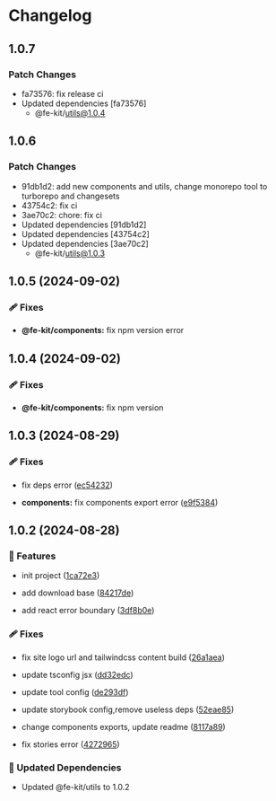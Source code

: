 # Changelog

## 1.0.7

### Patch Changes

- fa73576: fix release ci
- Updated dependencies [fa73576]
  - @fe-kit/utils@1.0.4

## 1.0.6

### Patch Changes

- 91db1d2: add new components and utils, change monorepo tool to turborepo and changesets
- 43754c2: fix ci
- 3ae70c2: chore: fix ci
- Updated dependencies [91db1d2]
- Updated dependencies [43754c2]
- Updated dependencies [3ae70c2]
  - @fe-kit/utils@1.0.3

## 1.0.5 (2024-09-02)

### 🩹 Fixes

- **@fe-kit/components:** fix npm version error

## 1.0.4 (2024-09-02)

### 🩹 Fixes

- **@fe-kit/components:** fix npm version

## 1.0.3 (2024-08-29)

### 🩹 Fixes

- fix deps error ([ec54232](https://github.com/wood3n/fe-kit/commit/ec54232))

- **components:** fix components export error ([e9f5384](https://github.com/wood3n/fe-kit/commit/e9f5384))

## 1.0.2 (2024-08-28)

### 🚀 Features

- init project ([1ca72e3](https://github.com/wood3n/fe-kit/commit/1ca72e3))

- add download base ([84217de](https://github.com/wood3n/fe-kit/commit/84217de))

- add react error boundary ([3df8b0e](https://github.com/wood3n/fe-kit/commit/3df8b0e))

### 🩹 Fixes

- fix site logo url and tailwindcss content build ([26a1aea](https://github.com/wood3n/fe-kit/commit/26a1aea))

- update tsconfig jsx ([dd32edc](https://github.com/wood3n/fe-kit/commit/dd32edc))

- update tool config ([de293df](https://github.com/wood3n/fe-kit/commit/de293df))

- update storybook config,remove useless deps ([52eae85](https://github.com/wood3n/fe-kit/commit/52eae85))

- change components exports, update readme ([8117a89](https://github.com/wood3n/fe-kit/commit/8117a89))

- fix stories error ([4272965](https://github.com/wood3n/fe-kit/commit/4272965))

### 🧱 Updated Dependencies

- Updated @fe-kit/utils to 1.0.2

